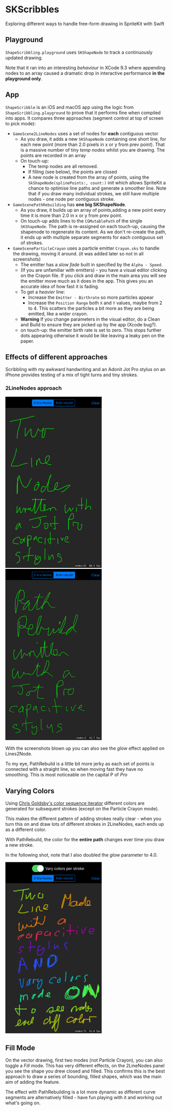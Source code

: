 # SKScribbles
Exploring different ways to handle free-form drawing in SpriteKit with Swift

## Playground
`ShapeScribbling.playground` uses `SKShapeNode` to track a continuously updated drawing. 

Note that it ran into an interesting _behaviour_ in XCode 9.3 where appending nodes to an array caused a dramatic drop in interactive performance **in the playground only**.


## App
`ShapeScribble` is an iOS and macOS app using the logic from `ShapeScribbling.playground` to prove that it performs fine when compiled into apps. It compares three approaches (segment control at top of screen to pick mode):

* `GameScene2LineNodes` uses a set of nodes for **each** contiguous vector
	* As you draw, it adds a new `SKShapeNode` containing one short line, for each new point (more than 2.0 pixels in x or y from prev point). That is a massive number of tiny _temp nodes_ whilst you are drawing. The points are recorded in an array
	* On touch-up: 
		* The temp nodes are all removed.
		* If filling (see below), the points are closed
		* A new node is created from the array of points, using the `SkShapeNode(splinePoints:, count:)` init which allows SpriteKit a chance to optimise line paths and generate a smoother line. Note that if you draw many individual strokes, we still have multiple nodes - one node per contiguous stroke.
* `GameScenePathRebuilding` has **one big SKShapeNode**. 
	* As you draw, it builds up an array of points,adding a new point every time it is more than 2.0 in x or y from prev point.
	* On touch-up adds lines to the `CGMutablePath` of the single `SKShapeNode`. The path is re-assigned on each touch-up, causing the shapenode to regenerate its content. As we don't re-create the path, it ends up with multiple separate segments for each contiguous set of strokes.
* `GameSceneParticleCrayon` uses a particle emitter `Crayon.sks` to handle the drawing, moving it around. (it was added later so not in all screenshots)
  * The emitter has a _slow fade_ built in specified by the `Alpha - Speed`.
  * (If you are unfamiliar with emitters) - you have a visual editor clicking on the Crayon file. If you click and draw in the main area you will see the emitter move much as it does in the app. This gives you an accurate idea of how fast it is fading.
  * To get a _heavier_ line:
    * Increase the `Emitter - Birthrate` so more particles appear
    * Increase the `Position Range` both `X` and `Y` values, maybe from 2 to 4. This scatters the particles a bit more as they are being emitted, like a wider crayon.
  * **Warning** If you change parameters in the visual editor, do a Clean and Build to ensure they are picked up by the app (Xcode bug?).
  * on touch-up: the emitter birth rate is set to zero. This stops further dots appearing otherwise it would be like leaving a leaky pen on the paper.
    
## Effects of different approaches

Scribbling with my awkward handwriting and an Adonit Jot Pro stylus on an iPhone provides testing of a mix of tight turns and tiny strokes.


### 2LineNodes approach

<img alt="Sample shot of 2LineNodes" src="./img/2LineNodes_sample.png" width=300/> 
<img alt="Sample shot of PathRebuild" src="./img/PathRebuild_sample.png" width=300 />

With the screenshots blown up you can also see the _glow_ effect applied on Lines2Node. 

To my eye, PathRebuild is a little bit more jerky as each set of points is connected with a straight line, so when moving fast they have no smoothing. This is most noticeable on the capital P of _Pro_

## Varying Colors

Using [Chris Goldsby's color sequence iterator](https://github.com/cgoldsby/Sequences) different colors are generated for subsequent strokes (except on the Particle Crayon mode).

This makes the different pattern of adding strokes really clear - when you turn this on and draw lots of different strokes in 2LineNodes, each ends up as a different color.

With PathRebuild, the color for the **entire path** changes ever time you draw a new stroke.

In the following shot, note that I also doubled the _glow_ parameter to 4.0.

<img alt="Sample shot of 2LineNodes with multiple colors" src="./img/2LineNodes_sample_multicolor.png" width=300/> 

## Fill Mode
On the vector drawing, first two modes (not Particle Crayon), you can also toggle a _Fill_ mode. This has very different effects, on the 2LineNodes panel you see the shape you drew closed and filled. This confirms this is the best approach to draw a series of bounding, filled shapes, which was the main aim of adding the feature.

The effect with PathRebuilding is a lot more dynamic as different curve segments are alternatively filled - have fun playing with it and working out what's going on.
